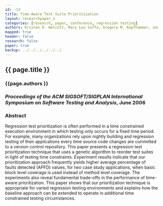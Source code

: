 ```yaml
---
id: -13
title: Time-Aware Test Suite Prioritization
layout: researchpaper_n
categories: [research, paper, conference, regression testing]
authors: Kristen R. Walcott, Mary Lou Soffa, Gregory M. Kapfhammer, and Robert S. Roos
mapped: true
header: false
research: false
paper: true
backup: ../../../../../../
---
```


## {{ page.title }} [<i class="fa fa-download"></i>]({{site.baseurl}}download/research/papers/issta2006-walcott-soffa-kapfhammer-roos.pdf "Download this Paper!")

### {{page.authors }}

### <em>Proceedings of the ACM SIGSOFT/SIGPLAN International Symposium on Software Testing and Analysis</em>, June 2006

### Abstract

Regression test prioritization is often performed in a time constrained execution environment in which testing only
occurs for a fixed time period. For example, many organizations rely upon nightly building and regression testing of
their applications every time source code changes are committed to a version control repository. This paper presents a
regression test prioritization technique that uses a genetic algorithm to reorder test suites in light of testing time
constraints. Experiment results indicate that our prioritization approach frequently yields higher average percentage of
faults detected (APFD) values, for two case study applications, when basic block level coverage is used instead of
method level coverage. The experiments also reveal fundamental trade-offs in the performance of time-aware
prioritization. This paper shows that our prioritization technique is appropriate for varied regression testing
environments and explains how the baseline approach can be extended to operate in additional time constrained testing
circumstances.

